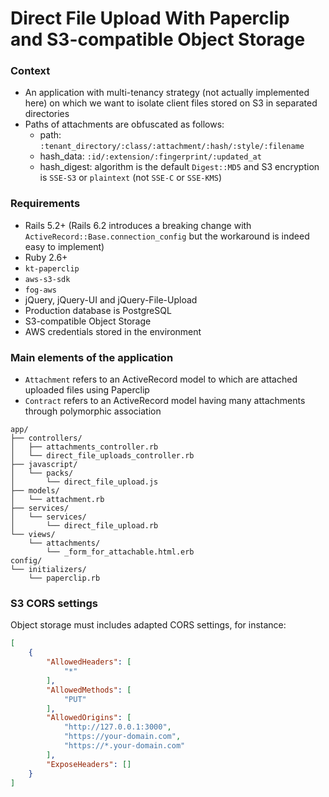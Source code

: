 # Direct File Upload With Paperclip and S3-compatible Object Storage

### Context
- An application with multi-tenancy strategy (not actually implemented here) on which we want to isolate client files stored on S3 in separated directories
- Paths of attachments are obfuscated as follows:
  - path: `:tenant_directory/:class/:attachment/:hash/:style/:filename`
  - hash_data: `:id/:extension/:fingerprint/:updated_at`
  - hash_digest: algorithm is the default `Digest::MD5` and S3 encryption is `SSE-S3` or `plaintext` (not `SSE-C` or `SSE-KMS`)

### Requirements
- Rails 5.2+ (Rails 6.2 introduces a breaking change with `ActiveRecord::Base.connection_config` but the workaround is indeed easy to implement)
- Ruby 2.6+
- `kt-paperclip`
- `aws-s3-sdk`
- `fog-aws`
- jQuery, jQuery-UI and jQuery-File-Upload
- Production database is PostgreSQL
- S3-compatible Object Storage
- AWS credentials stored in the environment

### Main elements of the application
- `Attachment` refers to an ActiveRecord model to which are attached uploaded files using Paperclip
- `Contract` refers to an ActiveRecord model having many attachments through polymorphic association 

```
app/
├── controllers/
│   ├── attachments_controller.rb
│   └── direct_file_uploads_controller.rb
├── javascript/
│   └── packs/
│       └── direct_file_upload.js
├── models/
│   └── attachment.rb
├── services/
│   └── services/
│       └── direct_file_upload.rb
└── views/
    └── attachments/
        └── _form_for_attachable.html.erb
config/
└── initializers/
    └── paperclip.rb
```

### S3 CORS settings

Object storage must includes adapted CORS settings, for instance:

```json
[
    {
        "AllowedHeaders": [
            "*"
        ],
        "AllowedMethods": [
            "PUT"
        ],
        "AllowedOrigins": [
            "http://127.0.0.1:3000",
            "https://your-domain.com",
            "https://*.your-domain.com"
        ],
        "ExposeHeaders": []
    }
]
```

